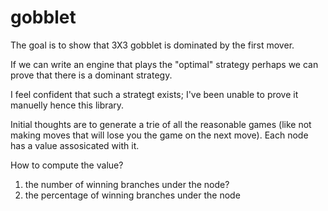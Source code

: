 # gobblet

 The goal is to show that 3X3 gobblet is dominated by the first mover.

 If we can write an engine that plays the "optimal" strategy perhaps we can prove that there
 is a dominant strategy.

 I feel confident that such a strategt exists; I've been unable to prove it manuelly hence this
 library.

 Initial thoughts are to generate a trie of all the reasonable games (like not making moves that
 will lose you the game on the next move). Each node has a value assosicated with it.

 How to compute the value?
  1. the number of winning branches under the node?
  2. the percentage of winning branches under the node 
